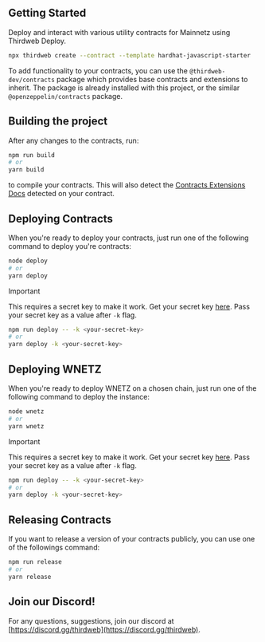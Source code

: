 ## Getting Started

Deploy and interact with various utility contracts for Mainnetz using Thirdweb Deploy.

```bash
npx thirdweb create --contract --template hardhat-javascript-starter
```

To add functionality to your contracts, you can use the `@thirdweb-dev/contracts` package which provides base contracts and extensions to inherit. The package is already installed with this project, or the similar `@openzeppelin/contracts` package.

## Building the project

After any changes to the contracts, run:

```bash
npm run build
# or
yarn build
```

to compile your contracts. This will also detect the [Contracts Extensions Docs](https://portal.thirdweb.com/contractkit) detected on your contract.

## Deploying Contracts

When you're ready to deploy your contracts, just run one of the following command to deploy you're contracts:

```bash
node deploy
# or
yarn deploy
```

> [!IMPORTANT]
> This requires a secret key to make it work. Get your secret key [here](https://thirdweb.com/dashboard/settings/api-keys).
> Pass your secret key as a value after `-k` flag.
>
> ```bash
> npm run deploy -- -k <your-secret-key>
> # or
> yarn deploy -k <your-secret-key>
> ```

## Deploying WNETZ

When you're ready to deploy WNETZ on a chosen chain, just run one of the following command to deploy the instance:

```bash
node wnetz
# or
yarn wnetz
```

> [!IMPORTANT]
> This requires a secret key to make it work. Get your secret key [here](https://thirdweb.com/dashboard/settings/api-keys).
> Pass your secret key as a value after `-k` flag.
>
> ```bash
> npm run deploy -- -k <your-secret-key>
> # or
> yarn deploy -k <your-secret-key>
> ```

## Releasing Contracts

If you want to release a version of your contracts publicly, you can use one of the followings command:

```bash
npm run release
# or
yarn release
```

## Join our Discord!

For any questions, suggestions, join our discord at [https://discord.gg/thirdweb](https://discord.gg/thirdweb).
